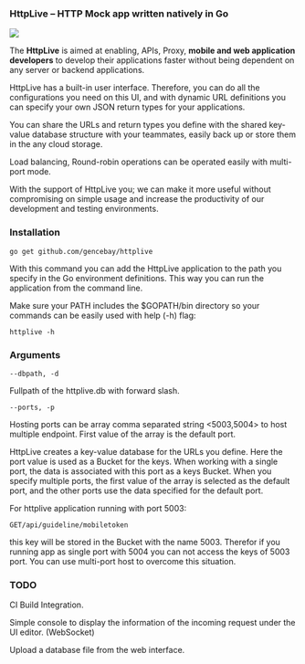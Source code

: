 ### HttpLive – HTTP Mock app written natively in Go

![](https://github.com/gencebay/httplive/blob/master/httplive-ui.png)

The **HttpLive** is aimed at enabling, APIs, Proxy, **mobile and web application developers** to develop their applications faster without being dependent on any server or backend applications.

HttpLive has a built-in user interface. Therefore, you can do all the configurations you need on this UI, and with dynamic URL definitions you can specify your own JSON return types for your applications.

You can share the URLs and return types you define with the shared key-value database structure with your teammates, easily back up or store them in the any cloud storage.

Load balancing, Round-robin operations can be operated easily with multi-port mode.

With the support of HttpLive you; we can make it more useful without compromising on simple usage and increase the productivity of our development and testing environments.

### Installation

    go get github.com/gencebay/httplive

With this command you can add the HttpLive application to the path you specify in the Go environment definitions. This way you can run the application from the command line.

Make sure your PATH includes the $GOPATH/bin directory so your commands can be easily used with help (-h) flag:

    httplive -h

### Arguments

    --dbpath, -d

Fullpath of the httplive.db with forward slash.

    --ports, -p

Hosting ports can be array comma separated string <5003,5004> to host multiple endpoint. First value of the array is the default port.

HttpLive creates a key-value database for the URLs you define. Here the port value is used as a Bucket for the keys. When working with a single port, the data is associated with this port as a keys Bucket. When you specify multiple ports, the first value of the array is selected as the default port, and the other ports use the data specified for the default port.

For httplive application running with port 5003:

    GET/api/guideline/mobiletoken

this key will be stored in the Bucket with the name 5003. Therefor if you running app as single port with 5004 you can not access the keys of 5003 port. You can use multi-port host to overcome this situation.

### TODO

CI Build Integration.

Simple console to display the information of the incoming request under the UI editor. (WebSocket)

Upload a database file from the web interface.
